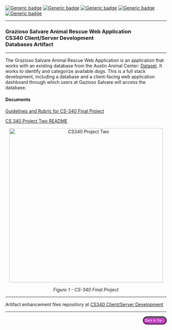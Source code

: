 


[![Generic badge](https://img.shields.io/badge/database-MongoDB-limegreen.svg)](https://mongodb.com) [![Generic badge](https://img.shields.io/badge/language-Python-blue.svg)](https://python.org/) [![Generic badge](https://img.shields.io/badge/python_library-PyMongo-purple.svg)](https://pymongo.readthedocs.io/en/stable) [![Generic badge](https://img.shields.io/badge/python_framework-Dash-yellow.svg)](https://plotly.com/dash) [![Generic badge](https://img.shields.io/badge/testing_tool-Jupyter_Notebook-magenta.svg)](https://jupyter.org)

---

### Grazioso Salvare Animal Rescue Web Application<br/>CS340 Client/Server Development<br/>Databases Artifact

---

The Grazioso Salvare Animal Rescue Web Application is an application that works with an existing database from the Austin Animal Center: <a href="https://data.austintexas.gov/Health-and-Community-Services/Austin-Animal-Center-Outcomes/9t4d-g238/data" target="_blank">Dataset</a>. It works to identify and categorize available dogs. This is a full stack development, including a database and a client-facing web application dashboard through which users at Gazioso Salvare will access the database.

#### Documents
<a href="https://github.com/lo-rose/ePortfolio/main/enhancement/CS340/rubric340.pdf" target="_blank">Guidelines and Rubric for CS-340 Final Project</a>

<a href="https://github.com/lo-rose/ePortfolio/main/enhancement/CS340/CS 340 Project Two README.docx" target="_blank">CS 340 Project Two README</a>




<div style="text-align: center;">
    <img src="include/images/cs340oroject2.jpg" width="480px" title="CS340 Project Two" />
    <p><em>Figure 1 - CS-340 Final Project</em></p>
</div>



---

Artifact enhancement files repository at [CS340 Client/Server Development](https://github.com/lo-rose/ePortfolio/main/enhancement/CS340 "Graziso Salvare Animal Rescue Web App - Repository")

---

<div style="text-align: right;">
    <a href="#">
        <button style="font-size: 10px; font-weight: 500; background: #BF40BF; color: #ffffff; border-radius: 50px; border-style: solid; border-color: #00000; padding: 5px 5px;">Back to Top &#8593;</button>
    </a>
</div>
